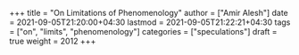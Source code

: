 +++
title = "On Limitations of Phenomenology"
author = ["Amir Alesh"]
date = 2021-09-05T21:20:00+04:30
lastmod = 2021-09-05T21:22:21+04:30
tags = ["on", "limits", "phenomenology"]
categories = ["speculations"]
draft = true
weight = 2012
+++
